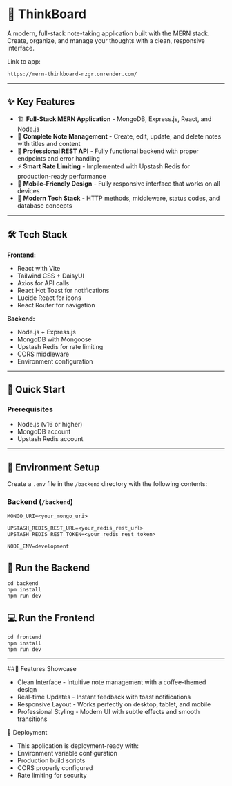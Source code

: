 # 🧠 ThinkBoard

A modern, full-stack note-taking application built with the MERN stack. Create, organize, and manage your thoughts with a clean, responsive interface.

Link to app:

```
https://mern-thinkboard-nzgr.onrender.com/

```

---

## ✨ Key Features

- 🏗️ **Full-Stack MERN Application** - MongoDB, Express.js, React, and Node.js  
- 📝 **Complete Note Management** - Create, edit, update, and delete notes with titles and content  
- 🎯 **Professional REST API** - Fully functional backend with proper endpoints and error handling  
- ⚡ **Smart Rate Limiting** - Implemented with Upstash Redis for production-ready performance  
- 📱 **Mobile-Friendly Design** - Fully responsive interface that works on all devices  
- 🌟 **Modern Tech Stack** - HTTP methods, middleware, status codes, and database concepts  

---

## 🛠️ Tech Stack

**Frontend:**
- React with Vite  
- Tailwind CSS + DaisyUI  
- Axios for API calls  
- React Hot Toast for notifications  
- Lucide React for icons  
- React Router for navigation  

**Backend:**
- Node.js + Express.js  
- MongoDB with Mongoose  
- Upstash Redis for rate limiting  
- CORS middleware  
- Environment configuration  

---

## 🚀 Quick Start

### Prerequisites
- Node.js (v16 or higher)
- MongoDB account
- Upstash Redis account

---

## 🔧 Environment Setup

Create a `.env` file in the `/backend` directory with the following contents:

### Backend (`/backend`)

```
MONGO_URI=<your_mongo_uri>

UPSTASH_REDIS_REST_URL=<your_redis_rest_url>
UPSTASH_REDIS_REST_TOKEN=<your_redis_rest_token>

NODE_ENV=development
```

## 🔧 Run the Backend

```
cd backend
npm install
npm run dev
```

## 💻 Run the Frontend

```
cd frontend
npm install
npm run dev
```

---
##🎨 Features Showcase
 - Clean Interface - Intuitive note management with a coffee-themed design
 - Real-time Updates - Instant feedback with toast notifications
 - Responsive Layout - Works perfectly on desktop, tablet, and mobile
 - Professional Styling - Modern UI with subtle effects and smooth transitions

🚀 Deployment
 - This application is deployment-ready with:
 - Environment variable configuration
 - Production build scripts
 - CORS properly configured
 - Rate limiting for security